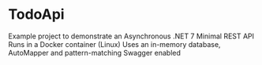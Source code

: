 # TodoApi
Example project to demonstrate an Asynchronous .NET 7 Minimal REST API
Runs in a Docker container (Linux)
Uses an in-memory database, AutoMapper and pattern-matching
Swagger enabled
